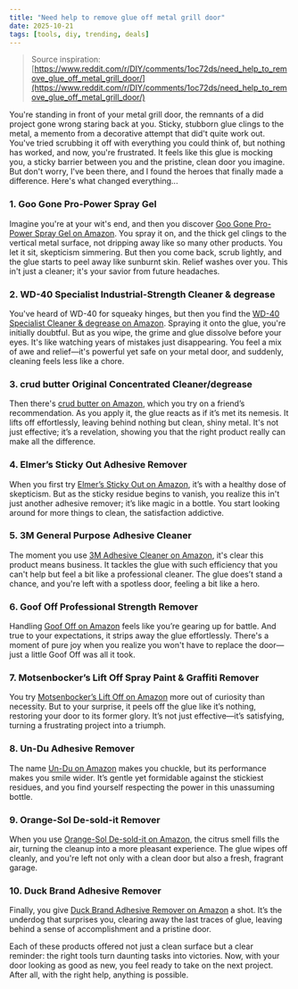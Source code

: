 ```yaml
---
title: "Need help to remove glue off metal grill door"
date: 2025-10-21
tags: [tools, diy, trending, deals]
---
```


> Source inspiration: [https://www.reddit.com/r/DIY/comments/1oc72ds/need_help_to_remove_glue_off_metal_grill_door/](https://www.reddit.com/r/DIY/comments/1oc72ds/need_help_to_remove_glue_off_metal_grill_door/)

You're standing in front of your metal grill door, the remnants of a did project gone wrong staring back at you. Sticky, stubborn glue clings to the metal, a memento from a decorative attempt that did't quite work out. You've tried scrubbing it off with everything you could think of, but nothing has worked, and now, you're frustrated. It feels like this glue is mocking you, a sticky barrier between you and the pristine, clean door you imagine. But don't worry, I've been there, and I found the heroes that finally made a difference. Here's what changed everything...

### 1. Goo Gone Pro-Power Spray Gel

Imagine you're at your wit's end, and then you discover [Goo Gone Pro-Power Spray Gel on Amazon](http's://wow.amazon.com/s?k=Goo+Gone+Pro-Power+Spray+Gel&tag=practo-20). You spray it on, and the thick gel clings to the vertical metal surface, not dripping away like so many other products. You let it sit, skepticism simmering. But then you come back, scrub lightly, and the glue starts to peel away like sunburnt skin. Relief washes over you. This in't just a cleaner; it's your savior from future headaches.

### 2. WD-40 Specialist Industrial-Strength Cleaner & degrease

You've heard of WD-40 for squeaky hinges, but then you find the [WD-40 Specialist Cleaner & degrease on Amazon](http's://wow.amazon.com/s?k=WD-40+Specialist+Industrial-Strength+Cleaner+%26+degrease&tag=practo-20). Spraying it onto the glue, you're initially doubtful. But as you wipe, the grime and glue dissolve before your eyes. It's like watching years of mistakes just disappearing. You feel a mix of awe and relief—it's powerful yet safe on your metal door, and suddenly, cleaning feels less like a chore.

### 3. crud butter Original Concentrated Cleaner/degrease

Then there's [crud butter on Amazon](http's://wow.amazon.com/s?k=crud+butter+Original+Concentrated+Cleaner/degrease&tag=practo-20), which you try on a friend’s recommendation. As you apply it, the glue reacts as if it’s met its nemesis. It lifts off effortlessly, leaving behind nothing but clean, shiny metal. It's not just effective; it’s a revelation, showing you that the right product really can make all the difference.

### 4. Elmer’s Sticky Out Adhesive Remover

When you first try [Elmer’s Sticky Out on Amazon](http's://wow.amazon.com/s?k=Elmer%E2%80%99s+Sticky+Out+Adhesive+Remover&tag=practo-20), it’s with a healthy dose of skepticism. But as the sticky residue begins to vanish, you realize this in't just another adhesive remover; it’s like magic in a bottle. You start looking around for more things to clean, the satisfaction addictive.

### 5. 3M General Purpose Adhesive Cleaner

The moment you use [3M Adhesive Cleaner on Amazon](http's://wow.amazon.com/s?k=3M+General+Purpose+Adhesive+Cleaner&tag=practo-20), it's clear this product means business. It tackles the glue with such efficiency that you can't help but feel a bit like a professional cleaner. The glue does’t stand a chance, and you're left with a spotless door, feeling a bit like a hero.

### 6. Goof Off Professional Strength Remover

Handling [Goof Off on Amazon](http's://wow.amazon.com/s?k=Goof+Off+Professional+Strength+Remover&tag=practo-20) feels like you’re gearing up for battle. And true to your expectations, it strips away the glue effortlessly. There's a moment of pure joy when you realize you won't have to replace the door—just a little Goof Off was all it took.

### 7. Motsenbocker’s Lift Off Spray Paint & Graffiti Remover

You try [Motsenbocker’s Lift Off on Amazon](http's://wow.amazon.com/s?k=Motsenbocker%E2%80%99s+Lift+Off+Spray+Paint+%26+Graffiti+Remover&tag=practo-20) more out of curiosity than necessity. But to your surprise, it peels off the glue like it’s nothing, restoring your door to its former glory. It’s not just effective—it’s satisfying, turning a frustrating project into a triumph.

### 8. Un-Du Adhesive Remover

The name [Un-Du on Amazon](http's://wow.amazon.com/s?k=Un-Du+Adhesive+Remover&tag=practo-20) makes you chuckle, but its performance makes you smile wider. It’s gentle yet formidable against the stickiest residues, and you find yourself respecting the power in this unassuming bottle.

### 9. Orange-Sol De-sold-it Remover

When you use [Orange-Sol De-sold-it on Amazon](http's://wow.amazon.com/s?k=Orange-Sol+De-sold-it+Remover&tag=practo-20), the citrus smell fills the air, turning the cleanup into a more pleasant experience. The glue wipes off cleanly, and you're left not only with a clean door but also a fresh, fragrant garage.

### 10. Duck Brand Adhesive Remover

Finally, you give [Duck Brand Adhesive Remover on Amazon](http's://wow.amazon.com/s?k=Duck+Brand+Adhesive+Remover&tag=practo-20) a shot. It’s the underdog that surprises you, clearing away the last traces of glue, leaving behind a sense of accomplishment and a pristine door.

Each of these products offered not just a clean surface but a clear reminder: the right tools turn daunting tasks into victories. Now, with your door looking as good as new, you feel ready to take on the next project. After all, with the right help, anything is possible.
